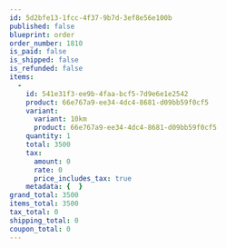 ```yaml
---
id: 5d2bfe13-1fcc-4f37-9b7d-3ef8e56e100b
published: false
blueprint: order
order_number: 1810
is_paid: false
is_shipped: false
is_refunded: false
items:
  -
    id: 541e31f3-ee9b-4faa-bcf5-7d9e6e1e2542
    product: 66e767a9-ee34-4dc4-8681-d09bb59f0cf5
    variant:
      variant: 10km
      product: 66e767a9-ee34-4dc4-8681-d09bb59f0cf5
    quantity: 1
    total: 3500
    tax:
      amount: 0
      rate: 0
      price_includes_tax: true
    metadata: {  }
grand_total: 3500
items_total: 3500
tax_total: 0
shipping_total: 0
coupon_total: 0
---
```

